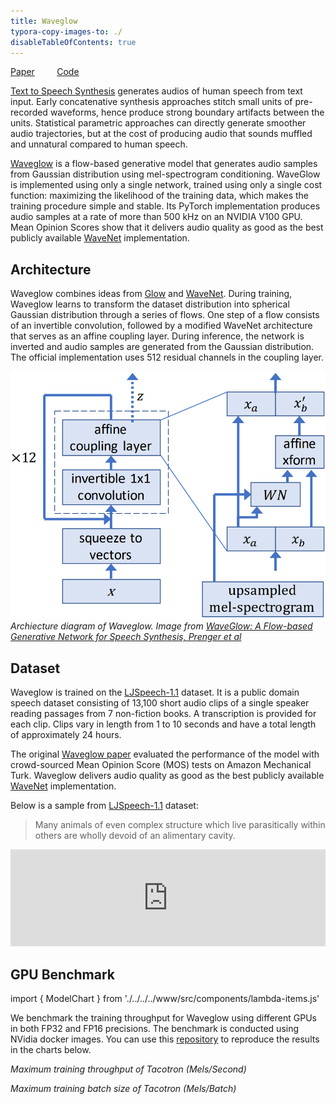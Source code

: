 ```yaml
---
title: Waveglow
typora-copy-images-to: ./
disableTableOfContents: true
---
```


[Paper](https://arxiv.org/abs/1811.00002)   &nbsp; &nbsp; &nbsp; &nbsp; [Code](https://github.com/NVIDIA/DeepLearningExamples/tree/master/PyTorch/SpeechSynthesis/Tacotron2)

[Text to Speech Synthesis](https://en.wikipedia.org/wiki/Speech_synthesis) generates audios of human speech from text input. Early concatenative synthesis approaches stitch small units of pre-recorded waveforms, hence produce strong boundary artifacts between the units. Statistical parametric approaches can directly generate smoother audio trajectories, but at the cost of producing audio that sounds muffled and unnatural compared to human speech.

[Waveglow](https://arxiv.org/abs/1811.00002) is a flow-based generative model that generates audio samples from Gaussian distribution using mel-spectrogram conditioning. WaveGlow is implemented using only a single network, trained using only a single cost function: maximizing the likelihood of the training data, which makes the training procedure simple and stable. Its PyTorch implementation produces audio samples at a rate of more than 500 kHz on an NVIDIA V100 GPU. Mean Opinion Scores show that it delivers audio quality as good as the best publicly available [WaveNet](https://arxiv.org/abs/1609.03499) implementation. 

## Architecture

Waveglow combines ideas from [Glow](https://arxiv.org/abs/1807.03039) and [WaveNet](https://arxiv.org/abs/1609.03499). During training, Waveglow learns to transform the dataset distribution into spherical Gaussian distribution through a series of flows. One step of a flow consists of an invertible convolution, followed by a modified WaveNet architecture that serves as an affine coupling layer. During inference, the network is inverted and audio samples are generated from the Gaussian distribution. The official implementation uses 512 residual channels in the coupling layer.


![Waveglow](waveglow.png)
*Archiecture diagram of Waveglow. Image from [WaveGlow: A Flow-based Generative Network for Speech Synthesis, Prenger et al](https://arxiv.org/abs/1811.00002)*

## Dataset

Waveglow is trained on the [LJSpeech-1.1](https://keithito.com/LJ-Speech-Dataset/) dataset. It is a public domain speech dataset consisting of 13,100 short audio clips of a single speaker reading passages from 7 non-fiction books. A transcription is provided for each clip. Clips vary in length from 1 to 10 seconds and have a total length of approximately 24 hours. 

The original [Waveglow paper](https://arxiv.org/abs/1811.00002) evaluated the performance of the model with crowd-sourced Mean Opinion Score (MOS) tests on Amazon Mechanical Turk. Waveglow delivers audio quality as good as the best publicly available [WaveNet](https://arxiv.org/abs/1609.03499) implementation.

Below is a sample from [LJSpeech-1.1](https://keithito.com/LJ-Speech-Dataset/) dataset:

>  Many animals of even complex structure which live parasitically within others are wholly devoid of an alimentary cavity.


<iframe allowtransparency="true" style="background: #FFFFFF;" width="100%" height="155" frameborder="0"
src="https://keithito.com/LJ-Speech-Dataset/LJ025-0076.wav"></iframe>

## GPU Benchmark

import { ModelChart } from './../../../www/src/components/lambda-items.js'

We benchmark the training throughput for Waveglow using different GPUs in both FP32 and FP16 precisions. The benchmark is conducted using NVidia docker images. You can use this [repository](https://github.com/lambdal/deeplearning-benchmark) to reproduce the results in the charts below.


<ModelChart selected_model='waveglow' selected_gpu='V100' selected_metric="throughput"/>

*Maximum training throughput of Tacotron (Mels/Second)*


<ModelChart selected_model='waveglow' selected_gpu='V100' selected_metric="bs"/>

*Maximum training batch size of Tacotron (Mels/Batch)*
